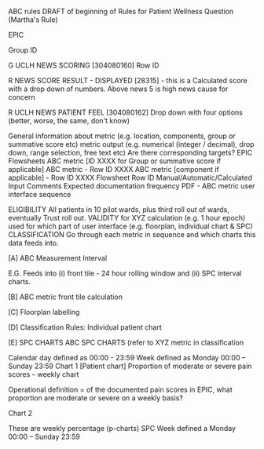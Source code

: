 ABC rules
DRAFT of beginning of  Rules for Patient Wellness Question (Martha's Rule)

EPIC

Group ID 

G UCLH NEWS SCORING [304080160] 
Row ID 

R NEWS SCORE RESULT - DISPLAYED [28315] - this is a Calculated score with a drop down of numbers. 
Above news 5 is high news cause for concern


R UCLH NEWS PATIENT FEEL [304080162] Drop down with four options (better, worse, the same, don't know)



General information about metric (e.g. location, components, group or summative score etc)
metric output (e.g. numerical (integer / decimal), drop down, range selection, free text etc)
Are there corresponding targets?
EPIC Flowsheets
ABC metric [ID XXXX for Group or summative score if applicable]
ABC metric - Row ID XXXX
ABC metric [component if applicable] - Row ID XXXX
Flowsheet	Row ID	Manual/Automatic/Calculated Input	Comments	Expected documentation frequency
PDF - ABC metric user interface sequence



ELIGIBILITY
All patients in 10 pilot wards, plus third roll out of wards, eventually Trust roll out. 
VALIDITY
for XYZ calculation (e.g. 1 hour epoch) used for which part of user interface (e.g. floorplan, individual chart & SPC)
CLASSIFICATION
Go through each metric in sequence and which charts this data feeds into.

[A] ABC Measurement Interval

E.G. Feeds into (i) front tile - 24 hour rolling window and (ii) SPC interval charts.

[B] ABC metric front tile calculation

[C] Floorplan labelling

[D] Classification Rules: Individual patient chart

[E] SPC CHARTS
ABC SPC CHARTS (refer to XYZ metric in classification

Calendar day defined as 00:00 - 23:59
Week defined as Monday 00:00 – Sunday 23:59
Chart 1 [Patient chart]
Proportion of moderate or severe pain scores – weekly chart

Operational definition = of the documented pain scores in EPIC, what proportion are moderate or severe on a weekly basis?

Chart 2

These are weekly percentage (p-charts) SPC
Week defined a Monday 00:00 – Sunday 23:59
